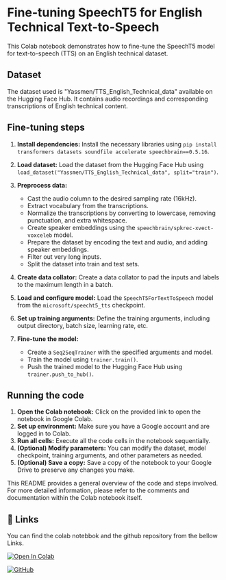 





# Fine-tuning SpeechT5 for English Technical Text-to-Speech

This Colab notebook demonstrates how to fine-tune the SpeechT5 model for text-to-speech (TTS) on an English technical dataset.

## Dataset

The dataset used is "Yassmen/TTS_English_Technical_data" available on the Hugging Face Hub. It contains audio recordings and corresponding transcriptions of English technical content.

## Fine-tuning steps

1. **Install dependencies:** Install the necessary libraries using `pip install transformers datasets soundfile accelerate speechbrain==0.5.16`.

2. **Load dataset:** Load the dataset from the Hugging Face Hub using `load_dataset("Yassmen/TTS_English_Technical_data", split="train")`. 

3. **Preprocess data:**
    - Cast the audio column to the desired sampling rate (16kHz).
    - Extract vocabulary from the transcriptions.
    - Normalize the transcriptions by converting to lowercase, removing punctuation, and extra whitespace.
    - Create speaker embeddings using the `speechbrain/spkrec-xvect-voxceleb` model.
    - Prepare the dataset by encoding the text and audio, and adding speaker embeddings.
    - Filter out very long inputs.
    - Split the dataset into train and test sets.

4. **Create data collator:** Create a data collator to pad the inputs and labels to the maximum length in a batch.

5. **Load and configure model:** Load the `SpeechT5ForTextToSpeech` model from the `microsoft/speecht5_tts` checkpoint. 

6. **Set up training arguments:** Define the training arguments, including output directory, batch size, learning rate, etc. 

7. **Fine-tune the model:**
    - Create a `Seq2SeqTrainer` with the specified arguments and model.
    - Train the model using `trainer.train()`. 
    - Push the trained model to the Hugging Face Hub using `trainer.push_to_hub()`. 

## Running the code

1. **Open the Colab notebook:** Click on the provided link to open the notebook in Google Colab.
2. **Set up environment:** Make sure you have a Google account and are logged in to Colab.
3. **Run all cells:** Execute all the code cells in the notebook sequentially.
4. **(Optional) Modify parameters:** You can modify the dataset, model checkpoint, training arguments, and other parameters as needed.
5. **(Optional) Save a copy:** Save a copy of the notebook to your Google Drive to preserve any changes you make.

This README provides a general overview of the code and steps involved. For more detailed information, please refer to the comments and documentation within the Colab notebook itself.
## 🔗 Links

You can find the colab notebbok and the github repository from the bellow Links.

[![Open In Colab](https://colab.research.google.com/assets/colab-badge.svg)](https://colab.research.google.com/drive/1sW2JY3AOXO6AtKFozZodJi5qDVeWjEuN?usp=sharing)

[![GitHub](https://img.shields.io/badge/GitHub-100000?style=for-the-badge&logo=github&logoColor=white)](https://github.com/pratim808/TTS_English_Technical)
